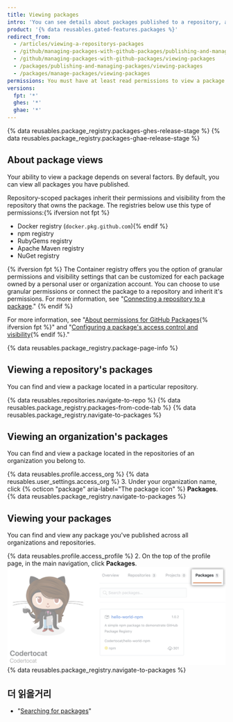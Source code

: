 ```yaml
---
title: Viewing packages
intro: 'You can see details about packages published to a repository, and narrow results by organization or user.'
product: '{% data reusables.gated-features.packages %}'
redirect_from:
  - /articles/viewing-a-repositorys-packages
  - /github/managing-packages-with-github-packages/publishing-and-managing-packages/viewing-a-repositorys-packages
  - /github/managing-packages-with-github-packages/viewing-packages
  - /packages/publishing-and-managing-packages/viewing-packages
  - /packages/manage-packages/viewing-packages
permissions: You must have at least read permissions to view a package.
versions:
  fpt: '*'
  ghes: '*'
  ghae: '*'
---
```


{% data reusables.package_registry.packages-ghes-release-stage %}
{% data reusables.package_registry.packages-ghae-release-stage %}

## About package views

Your ability to view a package depends on several factors. By default, you can view all packages you have published.

Repository-scoped packages inherit their permissions and visibility from the repository that owns the package. The registries below use this type of permissions:{% ifversion not fpt %}
- Docker registry (`docker.pkg.github.com`){% endif %}
- npm registry
- RubyGems registry
- Apache Maven registry
- NuGet registry

{% ifversion fpt %}
The Container registry offers you the option of granular permissions and visibility settings that can be customized for each package owned by a personal user or organization account. You can choose to use granular permissions or connect the package to a repository and inherit it's permissions. For more information, see "[Connecting a repository to a package](/packages/learn-github-packages/connecting-a-repository-to-a-package)."
{% endif %}

For more information, see "[About permissions for GitHub Packages](/packages/learn-github-packages/about-permissions-for-github-packages){% ifversion fpt %}" and "[Configuring a package's access control and visibility](/packages/learn-github-packages/configuring-a-packages-access-control-and-visibility){% endif %}."

{% data reusables.package_registry.package-page-info %}

## Viewing a repository's packages

You can find and view a package located in a particular repository.

{% data reusables.repositories.navigate-to-repo %}
{% data reusables.package_registry.packages-from-code-tab %}
{% data reusables.package_registry.navigate-to-packages %}

## Viewing an organization's packages

You can find and view a package located in the repositories of an organization you belong to.

{% data reusables.profile.access_org %}
{% data reusables.user_settings.access_org %}
3. Under your organization name, click {% octicon "package" aria-label="The package icon" %} **Packages**.
{% data reusables.package_registry.navigate-to-packages %}

## Viewing your packages

You can find and view any package you've published across all organizations and repositories.

{% data reusables.profile.access_profile %}
2. On the top of the profile page, in the main navigation, click **Packages**. ![Project tab](/assets/images/help/package-registry/user-packages-tab.png)
{% data reusables.package_registry.navigate-to-packages %}

## 더 읽을거리

- "[Searching for packages](/github/searching-for-information-on-github/searching-for-packages)"
